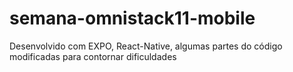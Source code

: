 # semana-omnistack11-mobile

Desenvolvido com EXPO, React-Native, algumas partes do código modificadas para contornar dificuldades
